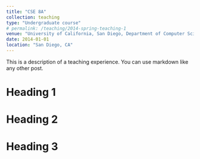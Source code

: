 ```yaml
---
title: "CSE 8A"
collection: teaching
type: "Undergraduate course"
# permalink: /teaching/2014-spring-teaching-1
venue: "University of California, San Diego, Department of Computer Science and Engineering (CSE)"
date: 2014-01-01
location: "San Diego, CA"
---
```


This is a description of a teaching experience. You can use markdown like any other post.

Heading 1
======

Heading 2
======

Heading 3
======
